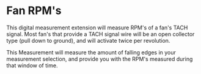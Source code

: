
  # Fan RPM's
  
  This digital measurement extension will measure RPM's of a fan's TACH signal.
  Most fan's that provide a TACH signal wire will be an open collector type (pull down to ground),
  and will activate twice per revolution.

  This Measurement will measure the amount of falling edges in your measurement selection, and 
  provide you with the RPM's measured during that window of time.
  

  